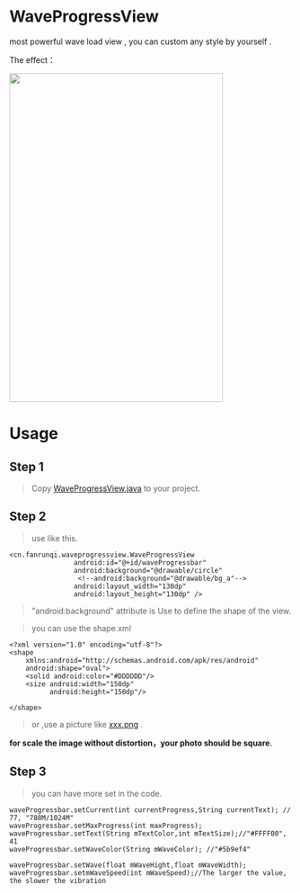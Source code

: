 # WaveProgressView

most powerful wave load view , you can custom  any style  by yourself .


The effect：

<img src="http://fanrunqi.github.io/images/WaveProgressView/7.gif" width = "380" height = "585"  />

# Usage

## Step 1

> Copy [WaveProgressView.java](https://github.com/fanrunqi/WaveProgressView/blob/master/app/src/main/java/cn/fanrunqi/waveprogressview/WaveProgressView.java) to your project.

## Step 2

> use like this.

```
<cn.fanrunqi.waveprogressview.WaveProgressView
                android:id="@+id/waveProgressbar"
                android:background="@drawable/circle"
                 <!--android:background="@drawable/bg_a"-->
                android:layout_width="130dp"
                android:layout_height="130dp" />
```

> "android:background" attribute is Use to define the shape of the view.

> you can use the shape.xml

```
<?xml version="1.0" encoding="utf-8"?>
<shape
    xmlns:android="http://schemas.android.com/apk/res/android"
    android:shape="oval">
    <solid android:color="#DDDDDD"/>
    <size android:width="150dp"
          android:height="150dp"/>

</shape>
```

> or ,use a picture like [xxx.png](https://github.com/fanrunqi/WaveProgressView/blob/master/app/src/main/res/drawable/bg_a.png)
.

**for scale the image without distortion，your photo should be square**.

## Step 3

> you can have more set in the code.

```
waveProgressbar.setCurrent(int currentProgress,String currentText); // 77, "788M/1024M"
waveProgressbar.setMaxProgress(int maxProgress);
waveProgressbar.setText(String mTextColor,int mTextSize);//"#FFFF00", 41
waveProgressbar.setWaveColor(String mWaveColor); //"#5b9ef4"

waveProgressbar.setWave(float mWaveHight,float mWaveWidth);
waveProgressbar.setmWaveSpeed(int mWaveSpeed);//The larger the value, the slower the vibration


```
